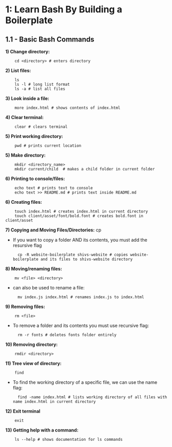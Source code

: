 # 1: Learn Bash By Building a Boilerplate

## 1.1 - Basic Bash Commands

**1) Change directory:** 

        cd <directory> # enters directory

**2) List files:**

        ls
        ls -l # long list format
        ls -a # list all files

**3) Look inside a file:**

        more index.html # shows contents of index.html

**4) Clear terminal:**

        clear # clears terminal
**5) Print working directory:**

        pwd # prints current location

**5) Make directory:**

        mkdir <directory_name>
        mkdir current/child  # makes a child folder in current folder

**6) Printing to console/files:**

        echo text # prints text to console
        echo text >> README.md # prints text inside README.md

**6) Creating files:**

        touch index.html # creates index.html in current directory
        touch client/asset/font/bold.font # creates bold.font in client/asset

**7) Copying and Moving Files/Directories:**
        cp <file> <destination>

- If you want to copy a folder AND its contents, you must add the resursive flag
    
        cp -R website-boilerplate shivs-website # copies website-boilerplate and its files to shivs-website directory

**8) Moving/renaming files:**

        mv <file> <directory>

- can also be used to rename a file:

        mv index.js index.html # renames index.js to index.html

**9) Removing files:**

        rm <file>
    

- To remove a folder and its contents you must use recursive flag:

        rm -r fonts # deletes fonts folder entirely

**10) Removing directory:**

        rmdir <directory>

**11) Tree view of directory:**
        
        find

- To find the working directory of a specific file, we can use the name flag:

        find -name index.html # lists working directory of all files with name index.html in current directory

**12) Exit terminal**

        exit

**13) Getting help with a command:**

        ls --help # shows documentation for ls commands